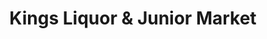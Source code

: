 ---
title: "Kings Liquor & Junior Market"
url: /anaheim/kings-liquor-and-junior-market/
shop: alcohol
---